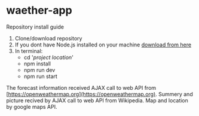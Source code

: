 # waether-app

Repository install guide
1. Clone/download repository
2. If you dont have Node.js installed on your machine [download from here](https://nodejs.org/en/)
3. In terminal:
    - cd '*project location*'
    - npm install
    - npm run dev
    - npm run start
    
    
The forecast information received AJAX call to web API from [https://openweathermap.org](https://openweathermap.org).
Summery and picture recived by AJAX call to web API from Wikipedia.
Map and location by google maps API.


